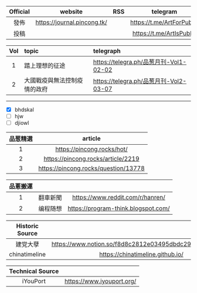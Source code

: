 |Official|website|RSS|telegram|email|
|:-:|:-:|:-:|:-:|:-:|
|發佈|https://journal.pincong.tk/||https://t.me/ArtForPublic||
|投稿|||https://t.me/ArtIsPublic|pincongmagazine@protonmail.com|

|Vol|topic|telegraph|
|:-:|:-|:-|
|1|踏上理想的征途|https://telegra.ph/品葱月刊-Vol1-02-02|
|2|大國戰疫與無法控制疫情的政府|https://telegra.ph/品葱月刊-Vol2-03-07|

***

- [x] bhdskal
- [ ] hjw
- [ ] djiowl

|品葱精選|article|
|:-:|:-:|
|1|https://pincong.rocks/hot/|
|2|https://pincong.rocks/article/2219|
|3|https://pincong.rocks/question/13778|

|品蔥搬運|||
|:-:|:-:|:-:|
|1|翻車新聞|https://www.reddit.com/r/hanren/|
|2|编程随想|https://program-think.blogspot.com/|

|Historic Source||Github|
|:-:|:-:|:-:|
|建党大孽|https://www.notion.so/f8d8c2812e03495dbdc294b87bbb7ce5||
|chinatimeline|https://chinatimeline.github.io/|https://github.com/chinatimeline/data|

|Technical Source||
|:-:|:-:|
|iYouPort|https://www.iyouport.org/|
